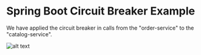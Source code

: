 # Spring Boot Circuit Breaker Example

We have applied the circuit breaker in calls from the "order-service" to the "catalog-service".


![alt text]([spring-cloud-circuit-breaker-resilience4j.png](https://techburps-6.s3.ap-south-1.amazonaws.com/tech-blog/spring-cloud-circuit-breaker.png))
